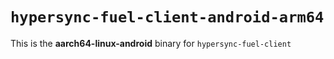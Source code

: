 # `hypersync-fuel-client-android-arm64`

This is the **aarch64-linux-android** binary for `hypersync-fuel-client`
